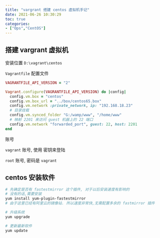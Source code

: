 ```yaml
---
title: "vargrant 搭建 centos 虚拟机手记"
date: 2021-06-26 10:30:29
toc: true
categories:
- ["Ops","CentOS"]
---
```


## 搭建 vargrant 虚拟机

安装位置 `D:\vagrant\centos`


`Vagrantfile` 配置文件




```ruby
VAGRANTFILE_API_VERSION = "2"

Vagrant.configure(VAGRANTFILE_API_VERSION) do |config|
  config.vm.box = "centos"
  config.vm.box_url = "../box/centos65.box"
  config.vm.network :private_network, ip: "192.168.18.23"
  # 目录挂载
  config.vm.synced_folder "G:/wamp/www", "/home/www"
  # 映射 2201 来访问 guest 机器上的 22 端口
  config.vm.network "forwarded_port", guest: 22, host: 2201
end
```

账号


`vagrant` 账号, 使用 密钥来登陆


`root` 账号, 密码是 `vagrant`


## centos 安装软件

```sh
# 先确定是否有 fastestmirror 这个插件, 对于以后安装速度有影响的
# 没有的话,需要安装
yum install yum-plugin-fastestmirror
# 由于这里已经有阿里云的镜像站. 所以速度非常快,无需配置多余的 fastmirror 插件

# 升级系统
yum upgrade

# 更新最新软件
yum update
```

